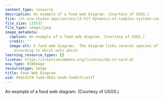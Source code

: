 ```yaml
---
content_type: resource
description: An example of a food web diagram. (Courtesy of USGS.)
file: /ol-ocw-studio-app/courses/12-517-dynamics-of-complex-systems-complexity-in-ecology-spring-2000/94dcd1f9faebdb5a5ea07aeb5fcce17f_12-517s00.jpg
file_size: 115537
file_type: image/jpeg
image_metadata:
  caption: An example of a food web diagram. (Courtesy of USGS.)
  credit: ''
  image-alt: A food web diagram.  The diagram links several species of animals together
    according to which eats which.
learning_resource_types: []
license: https://creativecommons.org/licenses/by-nc-sa/4.0/
ocw_type: OCWImage
resourcetype: Image
title: Food Web Diagram
uid: 94dcd1f9-faeb-db5a-5ea0-7aeb5fcce17f
---
```

An example of a food web diagram. (Courtesy of USGS.)